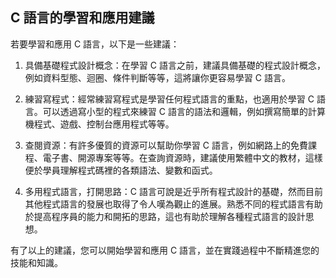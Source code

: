 ## C 語言的學習和應用建議

若要學習和應用 C 語言，以下是一些建議：

1. 具備基礎程式設計概念：在學習 C 語言之前，建議具備基礎的程式設計概念，例如資料型態、迴圈、條件判斷等等，這將讓你更容易學習 C 語言。

2. 練習寫程式：經常練習寫程式是學習任何程式語言的重點，也適用於學習 C 語言。可以透過寫小型的程式來練習 C 語言的語法和邏輯，例如撰寫簡單的計算機程式、遊戲、控制台應用程式等等。

3. 查閱資源：有許多優質的資源可以幫助你學習 C 語言，例如網路上的免費課程、電子書、開源專案等等。在查詢資源時，建議使用繁體中文的教材，這樣便於學員理解程式碼裡的各類語法、變數和函式。

4. 多用程式語言，打開思路：C 語言可說是近乎所有程式設計的基礎，然而目前其他程式語言的發展也取得了令人嘆為觀止的進展。熟悉不同的程式語言有助於提高程序員的能力和開拓的思路，這也有助於理解各種程式語言的設計思想。

有了以上的建議，您可以開始學習和應用 C 語言，並在實踐過程中不斷精進您的技能和知識。